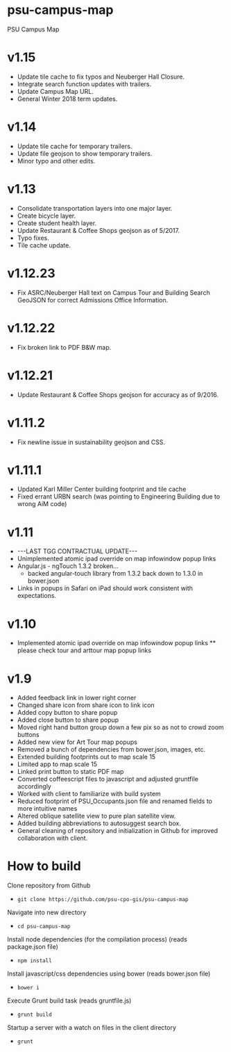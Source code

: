 # psu-campus-map
PSU Campus Map

v1.15
=====
* Update tile cache to fix typos and Neuberger Hall Closure.
* Integrate search function updates with trailers.
* Update Campus Map URL.
* General Winter 2018 term updates.

v1.14
=====
* Update tile cache for temporary trailers.
* Update file geojson to show temporary trailers.
* Minor typo and other edits.

v1.13
=====

* Consolidate transportation layers into one major layer.
* Create bicycle layer.
* Create student health layer.
* Update Restaurant & Coffee Shops geojson as of 5/2017.
* Typo fixes.
* Tile cache update.


v1.12.23
========

* Fix ASRC/Neuberger Hall text on Campus Tour and Building Search GeoJSON for correct Admissions Office Information.

v1.12.22
========

* Fix broken link to PDF B&W map.

v1.12.21
========

* Update Restaurant & Coffee Shops geojson for accuracy as of 9/2016.

v1.11.2
=======

* Fix newline issue in sustainability geojson and CSS.

v1.11.1
=======

* Updated Karl Miller Center building footprint and tile cache
* Fixed errant URBN search (was pointing to Engineering Building due to wrong AiM code)

v1.11
=====

* ---LAST TGG CONTRACTUAL UPDATE--- 
* Unimplemented atomic ipad override on map infowindow popup links
* Angular.js - ngTouch 1.3.2 broken...
    * backed angular-touch library from 1.3.2 back down to 1.3.0 in bower.json
* Links in popups in Safari on iPad should work consistent with expectations.

v1.10
=====

* Implemented atomic ipad override on map infowindow popup links
** please check tour and arttour map popup links

v1.9
====

* Added feedback link in lower right corner
* Changed share icon from share icon to link icon
* Added copy button to share popup
* Added close button to share popup
* Moved right hand button group down a few pix so as not to crowd zoom buttons
* Added new view for Art Tour map popups
* Removed a bunch of dependencies from bower.json, images, etc.
* Extended building footprints out to map scale 15
* Limited app to map scale 15
* Linked print button to static PDF map
* Converted coffeescript files to javascript and adjusted gruntfile accordingly
* Worked with client to familiarize with build system
* Reduced footprint of PSU_Occupants.json file and renamed fields to more intuitive names
* Altered oblique satellite view to pure plan satellite view.
* Added building abbreviations to autosuggest search box.
* General cleaning of repository and initialization in Github for improved collaboration with client.

# How to build

Clone repository from Github
* `git clone https://github.com/psu-cpo-gis/psu-campus-map`

Navigate into new directory
* `cd psu-campus-map`

Install node dependencies (for the compilation process) (reads package.json file)
* `npm install`

Install javascript/css dependencies using bower (reads bower.json file)
* `bower i`

Execute Grunt build task (reads gruntfile.js)
* `grunt build`

Startup a server with a watch on files in the client directory
* `grunt`

